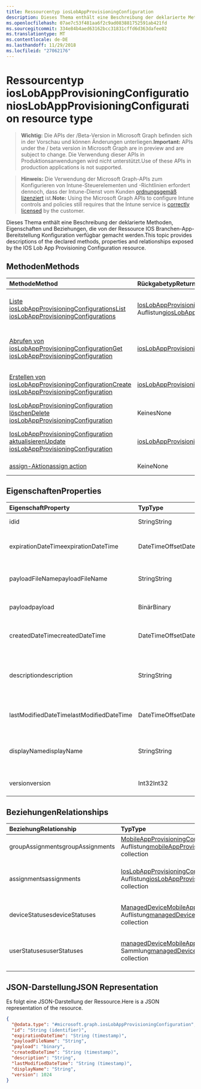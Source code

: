 ```yaml
---
title: Ressourcentyp iosLobAppProvisioningConfiguration
description: Dieses Thema enthält eine Beschreibung der deklarierte Methoden, Eigenschaften und Beziehungen, die von der Ressource IOS Branchen-App-Bereitstellung Konfiguration verfügbar gemacht werden.
ms.openlocfilehash: 07ae7c53f481aa6f2c9ad083881752591ab421fd
ms.sourcegitcommit: 334e84b4aed63162bcc31831cffd6d363dafee02
ms.translationtype: MT
ms.contentlocale: de-DE
ms.lasthandoff: 11/29/2018
ms.locfileid: "27062176"
---
```

# <a name="ioslobappprovisioningconfiguration-resource-type"></a><span data-ttu-id="24f70-103">Ressourcentyp iosLobAppProvisioningConfiguration</span><span class="sxs-lookup"><span data-stu-id="24f70-103">iosLobAppProvisioningConfiguration resource type</span></span>

> <span data-ttu-id="24f70-104">**Wichtig:** Die APIs der /Beta-Version in Microsoft Graph befinden sich in der Vorschau und können Änderungen unterliegen.</span><span class="sxs-lookup"><span data-stu-id="24f70-104">**Important:** APIs under the / beta version in Microsoft Graph are in preview and are subject to change.</span></span> <span data-ttu-id="24f70-105">Die Verwendung dieser APIs in Produktionsanwendungen wird nicht unterstützt.</span><span class="sxs-lookup"><span data-stu-id="24f70-105">Use of these APIs in production applications is not supported.</span></span>

> <span data-ttu-id="24f70-106">**Hinweis:** Die Verwendung der Microsoft Graph-APIs zum Konfigurieren von Intune-Steuerelementen und -Richtlinien erfordert dennoch, dass der Intune-Dienst vom Kunden [ordnungsgemäß lizenziert](https://go.microsoft.com/fwlink/?linkid=839381) ist.</span><span class="sxs-lookup"><span data-stu-id="24f70-106">**Note:** Using the Microsoft Graph APIs to configure Intune controls and policies still requires that the Intune service is [correctly licensed](https://go.microsoft.com/fwlink/?linkid=839381) by the customer.</span></span>

<span data-ttu-id="24f70-107">Dieses Thema enthält eine Beschreibung der deklarierte Methoden, Eigenschaften und Beziehungen, die von der Ressource IOS Branchen-App-Bereitstellung Konfiguration verfügbar gemacht werden.</span><span class="sxs-lookup"><span data-stu-id="24f70-107">This topic provides descriptions of the declared methods, properties and relationships exposed by the IOS Lob App Provisioning Configuration resource.</span></span>
## <a name="methods"></a><span data-ttu-id="24f70-108">Methoden</span><span class="sxs-lookup"><span data-stu-id="24f70-108">Methods</span></span>
|<span data-ttu-id="24f70-109">Methode</span><span class="sxs-lookup"><span data-stu-id="24f70-109">Method</span></span>|<span data-ttu-id="24f70-110">Rückgabetyp</span><span class="sxs-lookup"><span data-stu-id="24f70-110">Return Type</span></span>|<span data-ttu-id="24f70-111">Beschreibung</span><span class="sxs-lookup"><span data-stu-id="24f70-111">Description</span></span>|
|:---|:---|:---|
|[<span data-ttu-id="24f70-112">Liste iosLobAppProvisioningConfigurations</span><span class="sxs-lookup"><span data-stu-id="24f70-112">List iosLobAppProvisioningConfigurations</span></span>](../api/intune-apps-ioslobappprovisioningconfiguration-list.md)|<span data-ttu-id="24f70-113">[IosLobAppProvisioningConfiguration](../resources/intune-apps-ioslobappprovisioningconfiguration.md) -Auflistung</span><span class="sxs-lookup"><span data-stu-id="24f70-113">[iosLobAppProvisioningConfiguration](../resources/intune-apps-ioslobappprovisioningconfiguration.md) collection</span></span>|<span data-ttu-id="24f70-114">Listeneigenschaften und Beziehungen der [IosLobAppProvisioningConfiguration](../resources/intune-apps-ioslobappprovisioningconfiguration.md) -Objekte.</span><span class="sxs-lookup"><span data-stu-id="24f70-114">List properties and relationships of the [iosLobAppProvisioningConfiguration](../resources/intune-apps-ioslobappprovisioningconfiguration.md) objects.</span></span>|
|[<span data-ttu-id="24f70-115">Abrufen von iosLobAppProvisioningConfiguration</span><span class="sxs-lookup"><span data-stu-id="24f70-115">Get iosLobAppProvisioningConfiguration</span></span>](../api/intune-apps-ioslobappprovisioningconfiguration-get.md)|[<span data-ttu-id="24f70-116">iosLobAppProvisioningConfiguration</span><span class="sxs-lookup"><span data-stu-id="24f70-116">iosLobAppProvisioningConfiguration</span></span>](../resources/intune-apps-ioslobappprovisioningconfiguration.md)|<span data-ttu-id="24f70-117">Lesen Sie Eigenschaften und Beziehungen des [IosLobAppProvisioningConfiguration](../resources/intune-apps-ioslobappprovisioningconfiguration.md) -Objekts.</span><span class="sxs-lookup"><span data-stu-id="24f70-117">Read properties and relationships of the [iosLobAppProvisioningConfiguration](../resources/intune-apps-ioslobappprovisioningconfiguration.md) object.</span></span>|
|[<span data-ttu-id="24f70-118">Erstellen von iosLobAppProvisioningConfiguration</span><span class="sxs-lookup"><span data-stu-id="24f70-118">Create iosLobAppProvisioningConfiguration</span></span>](../api/intune-apps-ioslobappprovisioningconfiguration-create.md)|[<span data-ttu-id="24f70-119">iosLobAppProvisioningConfiguration</span><span class="sxs-lookup"><span data-stu-id="24f70-119">iosLobAppProvisioningConfiguration</span></span>](../resources/intune-apps-ioslobappprovisioningconfiguration.md)|<span data-ttu-id="24f70-120">Erstellen eines neuen [IosLobAppProvisioningConfiguration](../resources/intune-apps-ioslobappprovisioningconfiguration.md) -Objekts.</span><span class="sxs-lookup"><span data-stu-id="24f70-120">Create a new [iosLobAppProvisioningConfiguration](../resources/intune-apps-ioslobappprovisioningconfiguration.md) object.</span></span>|
|[<span data-ttu-id="24f70-121">IosLobAppProvisioningConfiguration löschen</span><span class="sxs-lookup"><span data-stu-id="24f70-121">Delete iosLobAppProvisioningConfiguration</span></span>](../api/intune-apps-ioslobappprovisioningconfiguration-delete.md)|<span data-ttu-id="24f70-122">Keines</span><span class="sxs-lookup"><span data-stu-id="24f70-122">None</span></span>|<span data-ttu-id="24f70-123">Löscht eine [IosLobAppProvisioningConfiguration](../resources/intune-apps-ioslobappprovisioningconfiguration.md).</span><span class="sxs-lookup"><span data-stu-id="24f70-123">Deletes a [iosLobAppProvisioningConfiguration](../resources/intune-apps-ioslobappprovisioningconfiguration.md).</span></span>|
|[<span data-ttu-id="24f70-124">IosLobAppProvisioningConfiguration aktualisieren</span><span class="sxs-lookup"><span data-stu-id="24f70-124">Update iosLobAppProvisioningConfiguration</span></span>](../api/intune-apps-ioslobappprovisioningconfiguration-update.md)|[<span data-ttu-id="24f70-125">iosLobAppProvisioningConfiguration</span><span class="sxs-lookup"><span data-stu-id="24f70-125">iosLobAppProvisioningConfiguration</span></span>](../resources/intune-apps-ioslobappprovisioningconfiguration.md)|<span data-ttu-id="24f70-126">Aktualisieren Sie die Eigenschaften eines [IosLobAppProvisioningConfiguration](../resources/intune-apps-ioslobappprovisioningconfiguration.md) -Objekts.</span><span class="sxs-lookup"><span data-stu-id="24f70-126">Update the properties of a [iosLobAppProvisioningConfiguration](../resources/intune-apps-ioslobappprovisioningconfiguration.md) object.</span></span>|
|[<span data-ttu-id="24f70-127">assign-Aktion</span><span class="sxs-lookup"><span data-stu-id="24f70-127">assign action</span></span>](../api/intune-apps-ioslobappprovisioningconfiguration-assign.md)|<span data-ttu-id="24f70-128">Keine</span><span class="sxs-lookup"><span data-stu-id="24f70-128">None</span></span>|<span data-ttu-id="24f70-129">Noch nicht dokumentiert</span><span class="sxs-lookup"><span data-stu-id="24f70-129">Not yet documented</span></span>|

## <a name="properties"></a><span data-ttu-id="24f70-130">Eigenschaften</span><span class="sxs-lookup"><span data-stu-id="24f70-130">Properties</span></span>
|<span data-ttu-id="24f70-131">Eigenschaft</span><span class="sxs-lookup"><span data-stu-id="24f70-131">Property</span></span>|<span data-ttu-id="24f70-132">Typ</span><span class="sxs-lookup"><span data-stu-id="24f70-132">Type</span></span>|<span data-ttu-id="24f70-133">Beschreibung</span><span class="sxs-lookup"><span data-stu-id="24f70-133">Description</span></span>|
|:---|:---|:---|
|<span data-ttu-id="24f70-134">id</span><span class="sxs-lookup"><span data-stu-id="24f70-134">id</span></span>|<span data-ttu-id="24f70-135">String</span><span class="sxs-lookup"><span data-stu-id="24f70-135">String</span></span>|<span data-ttu-id="24f70-136">Schlüssel der Entität</span><span class="sxs-lookup"><span data-stu-id="24f70-136">Key of the entity.</span></span>|
|<span data-ttu-id="24f70-137">expirationDateTime</span><span class="sxs-lookup"><span data-stu-id="24f70-137">expirationDateTime</span></span>|<span data-ttu-id="24f70-138">DateTimeOffset</span><span class="sxs-lookup"><span data-stu-id="24f70-138">DateTimeOffset</span></span>|<span data-ttu-id="24f70-139">Optionales Profil Ablaufdatum und-Zeit.</span><span class="sxs-lookup"><span data-stu-id="24f70-139">Optional profile expiration date and time.</span></span>|
|<span data-ttu-id="24f70-140">payloadFileName</span><span class="sxs-lookup"><span data-stu-id="24f70-140">payloadFileName</span></span>|<span data-ttu-id="24f70-141">String</span><span class="sxs-lookup"><span data-stu-id="24f70-141">String</span></span>|<span data-ttu-id="24f70-142">Der Dateiname (\*.mobileprovision Nutzlast</span><span class="sxs-lookup"><span data-stu-id="24f70-142">Payload file name (\*.mobileprovision</span></span> | <span data-ttu-id="24f70-143">\*.xml)</span><span class="sxs-lookup"><span data-stu-id="24f70-143">\*.xml).</span></span>|
|<span data-ttu-id="24f70-144">payload</span><span class="sxs-lookup"><span data-stu-id="24f70-144">payload</span></span>|<span data-ttu-id="24f70-145">Binär</span><span class="sxs-lookup"><span data-stu-id="24f70-145">Binary</span></span>|<span data-ttu-id="24f70-146">Nutzlast</span><span class="sxs-lookup"><span data-stu-id="24f70-146">Payload.</span></span> <span data-ttu-id="24f70-147">(UTF8-codiertes Bytearray)</span><span class="sxs-lookup"><span data-stu-id="24f70-147">(UTF8 encoded byte array)</span></span>|
|<span data-ttu-id="24f70-148">createdDateTime</span><span class="sxs-lookup"><span data-stu-id="24f70-148">createdDateTime</span></span>|<span data-ttu-id="24f70-149">DateTimeOffset</span><span class="sxs-lookup"><span data-stu-id="24f70-149">DateTimeOffset</span></span>|<span data-ttu-id="24f70-150">Datum und Uhrzeit der Erstellung des Objekts</span><span class="sxs-lookup"><span data-stu-id="24f70-150">DateTime the object was created.</span></span>|
|<span data-ttu-id="24f70-151">description</span><span class="sxs-lookup"><span data-stu-id="24f70-151">description</span></span>|<span data-ttu-id="24f70-152">String</span><span class="sxs-lookup"><span data-stu-id="24f70-152">String</span></span>|<span data-ttu-id="24f70-153">Vom Administrator bereitgestellte Beschreibung der Gerätekonfiguration</span><span class="sxs-lookup"><span data-stu-id="24f70-153">Admin provided description of the Device Configuration.</span></span>|
|<span data-ttu-id="24f70-154">lastModifiedDateTime</span><span class="sxs-lookup"><span data-stu-id="24f70-154">lastModifiedDateTime</span></span>|<span data-ttu-id="24f70-155">DateTimeOffset</span><span class="sxs-lookup"><span data-stu-id="24f70-155">DateTimeOffset</span></span>|<span data-ttu-id="24f70-156">Datum und Uhrzeit der letzten Änderung des Objekts.</span><span class="sxs-lookup"><span data-stu-id="24f70-156">DateTime the object was last modified.</span></span>|
|<span data-ttu-id="24f70-157">displayName</span><span class="sxs-lookup"><span data-stu-id="24f70-157">displayName</span></span>|<span data-ttu-id="24f70-158">String</span><span class="sxs-lookup"><span data-stu-id="24f70-158">String</span></span>|<span data-ttu-id="24f70-159">Vom Administrator bereitgestellter Name der Gerätekonfiguration</span><span class="sxs-lookup"><span data-stu-id="24f70-159">Admin provided name of the device configuration.</span></span>|
|<span data-ttu-id="24f70-160">version</span><span class="sxs-lookup"><span data-stu-id="24f70-160">version</span></span>|<span data-ttu-id="24f70-161">Int32</span><span class="sxs-lookup"><span data-stu-id="24f70-161">Int32</span></span>|<span data-ttu-id="24f70-162">Version der Gerätekonfiguration.</span><span class="sxs-lookup"><span data-stu-id="24f70-162">Version of the device configuration.</span></span>|

## <a name="relationships"></a><span data-ttu-id="24f70-163">Beziehungen</span><span class="sxs-lookup"><span data-stu-id="24f70-163">Relationships</span></span>
|<span data-ttu-id="24f70-164">Beziehung</span><span class="sxs-lookup"><span data-stu-id="24f70-164">Relationship</span></span>|<span data-ttu-id="24f70-165">Typ</span><span class="sxs-lookup"><span data-stu-id="24f70-165">Type</span></span>|<span data-ttu-id="24f70-166">Beschreibung</span><span class="sxs-lookup"><span data-stu-id="24f70-166">Description</span></span>|
|:---|:---|:---|
|<span data-ttu-id="24f70-167">groupAssignments</span><span class="sxs-lookup"><span data-stu-id="24f70-167">groupAssignments</span></span>|<span data-ttu-id="24f70-168">[MobileAppProvisioningConfigGroupAssignment](../resources/intune-apps-mobileappprovisioningconfiggroupassignment.md) -Auflistung</span><span class="sxs-lookup"><span data-stu-id="24f70-168">[mobileAppProvisioningConfigGroupAssignment](../resources/intune-apps-mobileappprovisioningconfiggroupassignment.md) collection</span></span>|<span data-ttu-id="24f70-169">Die Zuordnungen zugeordneten Gruppe.</span><span class="sxs-lookup"><span data-stu-id="24f70-169">The associated group assignments.</span></span>|
|<span data-ttu-id="24f70-170">assignments</span><span class="sxs-lookup"><span data-stu-id="24f70-170">assignments</span></span>|<span data-ttu-id="24f70-171">[IosLobAppProvisioningConfigurationAssignment](../resources/intune-apps-ioslobappprovisioningconfigurationassignment.md) -Auflistung</span><span class="sxs-lookup"><span data-stu-id="24f70-171">[iosLobAppProvisioningConfigurationAssignment](../resources/intune-apps-ioslobappprovisioningconfigurationassignment.md) collection</span></span>|<span data-ttu-id="24f70-172">Die zugeordneten Gruppe Zuordnungen für IosLobAppProvisioningConfiguration.</span><span class="sxs-lookup"><span data-stu-id="24f70-172">The associated group assignments for IosLobAppProvisioningConfiguration.</span></span>|
|<span data-ttu-id="24f70-173">deviceStatuses</span><span class="sxs-lookup"><span data-stu-id="24f70-173">deviceStatuses</span></span>|<span data-ttu-id="24f70-174">[ManagedDeviceMobileAppConfigurationDeviceStatus](../resources/intune-apps-manageddevicemobileappconfigurationdevicestatus.md) -Auflistung</span><span class="sxs-lookup"><span data-stu-id="24f70-174">[managedDeviceMobileAppConfigurationDeviceStatus](../resources/intune-apps-manageddevicemobileappconfigurationdevicestatus.md) collection</span></span>|<span data-ttu-id="24f70-175">Die Liste der Geräte Installationsstatus für diese Konfiguration mobiler Apps.</span><span class="sxs-lookup"><span data-stu-id="24f70-175">The list of device installation states for this mobile app configuration.</span></span>|
|<span data-ttu-id="24f70-176">userStatuses</span><span class="sxs-lookup"><span data-stu-id="24f70-176">userStatuses</span></span>|<span data-ttu-id="24f70-177">[managedDeviceMobileAppConfigurationUserStatus](../resources/intune-apps-manageddevicemobileappconfigurationuserstatus.md)-Sammlung</span><span class="sxs-lookup"><span data-stu-id="24f70-177">[managedDeviceMobileAppConfigurationUserStatus](../resources/intune-apps-manageddevicemobileappconfigurationuserstatus.md) collection</span></span>|<span data-ttu-id="24f70-178">Die Liste der Benutzer des Installationsstatus für diese Konfiguration mobiler Apps.</span><span class="sxs-lookup"><span data-stu-id="24f70-178">The list of user installation states for this mobile app configuration.</span></span>|

## <a name="json-representation"></a><span data-ttu-id="24f70-179">JSON-Darstellung</span><span class="sxs-lookup"><span data-stu-id="24f70-179">JSON Representation</span></span>
<span data-ttu-id="24f70-180">Es folgt eine JSON-Darstellung der Ressource.</span><span class="sxs-lookup"><span data-stu-id="24f70-180">Here is a JSON representation of the resource.</span></span>
<!-- {
  "blockType": "resource",
  "keyProperty": "id",
  "@odata.type": "microsoft.graph.iosLobAppProvisioningConfiguration"
}
-->
``` json
{
  "@odata.type": "#microsoft.graph.iosLobAppProvisioningConfiguration",
  "id": "String (identifier)",
  "expirationDateTime": "String (timestamp)",
  "payloadFileName": "String",
  "payload": "binary",
  "createdDateTime": "String (timestamp)",
  "description": "String",
  "lastModifiedDateTime": "String (timestamp)",
  "displayName": "String",
  "version": 1024
}
```





